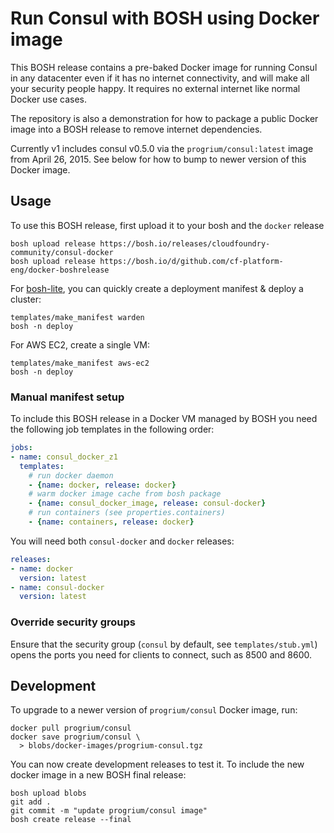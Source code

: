 Run Consul with BOSH using Docker image
=======================================

This BOSH release contains a pre-baked Docker image for running Consul in any datacenter even if it has no internet connectivity, and will make all your security people happy. It requires no external internet like normal Docker use cases.

The repository is also a demonstration for how to package a public Docker image into a BOSH release to remove internet dependencies.

Currently v1 includes consul v0.5.0 via the `progrium/consul:latest` image from April 26, 2015. See below for how to bump to newer version of this Docker image.

Usage
-----

To use this BOSH release, first upload it to your bosh and the `docker` release

```
bosh upload release https://bosh.io/releases/cloudfoundry-community/consul-docker
bosh upload release https://bosh.io/d/github.com/cf-platform-eng/docker-boshrelease
```

For [bosh-lite](https://github.com/cloudfoundry/bosh-lite), you can quickly create a deployment manifest & deploy a cluster:

```
templates/make_manifest warden
bosh -n deploy
```

For AWS EC2, create a single VM:

```
templates/make_manifest aws-ec2
bosh -n deploy
```

### Manual manifest setup

To include this BOSH release in a Docker VM managed by BOSH you need the following job templates in the following order:

```yaml
jobs:
- name: consul_docker_z1
  templates:
    # run docker daemon
    - {name: docker, release: docker}
    # warm docker image cache from bosh package
    - {name: consul_docker_image, release: consul-docker}
    # run containers (see properties.containers)
    - {name: containers, release: docker}
```

You will need both `consul-docker` and `docker` releases:

```yaml
releases:
- name: docker
  version: latest
- name: consul-docker
  version: latest
```

### Override security groups

Ensure that the security group (`consul` by default, see `templates/stub.yml`) opens the ports you need for clients to connect, such as 8500 and 8600.

Development
-----------

To upgrade to a newer version of `progrium/consul` Docker image, run:

```
docker pull progrium/consul
docker save progrium/consul \
  > blobs/docker-images/progrium-consul.tgz
```

You can now create development releases to test it. To include the new docker image in a new BOSH final release:

```
bosh upload blobs
git add .
git commit -m "update progrium/consul image"
bosh create release --final
```
